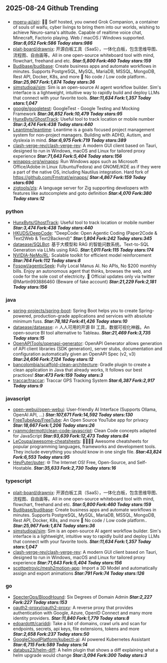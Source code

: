 ## 2025-08-24 Github Trending

### 
* [moeru-ai/airi](https://github.com/moeru-ai/airi): 💖🧸 Self hosted, you owned Grok Companion, a container of souls of waifu, cyber livings to bring them into our worlds, wishing to achieve Neuro-sama's altitude. Capable of realtime voice chat, Minecraft, Factorio playing. Web / macOS / Windows supported. ***Star:8,052 Fork:586 Today stars:986***
* [plait-board/drawnix](https://github.com/plait-board/drawnix): 开源白板工具（SaaS），一体化白板，包含思维导图、流程图、自由画等。All in one open-source whiteboard tool with mind, flowchart, freehand and etc. ***Star:5,800 Fork:460 Today stars:159***
* [Budibase/budibase](https://github.com/Budibase/budibase): Create business apps and automate workflows in minutes. Supports PostgreSQL, MySQL, MariaDB, MSSQL, MongoDB, Rest API, Docker, K8s, and more 🚀 No code / Low code platform.. ***Star:25,967 Fork:1,874 Today stars:36***
* [simstudioai/sim](https://github.com/simstudioai/sim): Sim is an open-source AI agent workflow builder. Sim's interface is a lightweight, intuitive way to rapidly build and deploy LLMs that connect with your favorite tools. ***Star:11,634 Fork:1,357 Today stars:1,047***
* [google/googletest](https://github.com/google/googletest): GoogleTest - Google Testing and Mocking Framework ***Star:36,852 Fork:10,479 Today stars:95***
* [HunxByts/GhostTrack](https://github.com/HunxByts/GhostTrack): Useful tool to track location or mobile number ***Star:3,474 Fork:438 Today stars:440***
* [Leantime/leantime](https://github.com/Leantime/leantime): Leantime is a goals focused project management system for non-project managers. Building with ADHD, Autism, and dyslexia in mind. ***Star:6,975 Fork:719 Today stars:389***
* [clash-verge-rev/clash-verge-rev](https://github.com/clash-verge-rev/clash-verge-rev): A modern GUI client based on Tauri, designed to run in Windows, macOS and Linux for tailored proxy experience ***Star:71,643 Fork:5,404 Today stars:156***
* [winapps-org/winapps](https://github.com/winapps-org/winapps): Run Windows apps such as Microsoft Office/Adobe in Linux (Ubuntu/Fedora) and GNOME/KDE as if they were a part of the native OS, including Nautilus integration. Hard fork of https://github.com/Fmstrat/winapps/ ***Star:4,867 Fork:159 Today stars:696***
* [zigtools/zls](https://github.com/zigtools/zls): A language server for Zig supporting developers with features like autocomplete and goto definition ***Star:4,070 Fork:380 Today stars:12***

### python
* [HunxByts/GhostTrack](https://github.com/HunxByts/GhostTrack): Useful tool to track location or mobile number ***Star:3,474 Fork:438 Today stars:440***
* [HKUDS/DeepCode](https://github.com/HKUDS/DeepCode): "DeepCode: Open Agentic Coding (Paper2Code & Text2Web & Text2Backend)" ***Star:1,804 Fork:242 Today stars:345***
* [dataease/SQLBot](https://github.com/dataease/SQLBot): 基于大模型和 RAG 的智能问数系统。Text-to-SQL Generation via LLMs using RAG. ***Star:1,011 Fork:115 Today stars:174***
* [NVIDIA-NeMo/RL](https://github.com/NVIDIA-NeMo/RL): Scalable toolkit for efficient model reinforcement ***Star:764 Fork:112 Today stars:8***
* [Fosowl/agenticSeek](https://github.com/Fosowl/agenticSeek): Fully Local Manus AI. No APIs, No $200 monthly bills. Enjoy an autonomous agent that thinks, browses the web, and code for the sole cost of electricity. 🔔 Official updates only via twitter @Martin993886460 (Beware of fake account) ***Star:21,229 Fork:2,181 Today stars:156***

### java
* [spring-projects/spring-boot](https://github.com/spring-projects/spring-boot): Spring Boot helps you to create Spring-powered, production-grade applications and services with absolute minimum fuss. ***Star:78,182 Fork:41,426 Today stars:10***
* [dataease/dataease](https://github.com/dataease/dataease): 🔥 人人可用的开源 BI 工具，数据可视化神器。An open-source BI tool alternative to Tableau. ***Star:21,469 Fork:3,735 Today stars:15***
* [OpenAPITools/openapi-generator](https://github.com/OpenAPITools/openapi-generator): OpenAPI Generator allows generation of API client libraries (SDK generation), server stubs, documentation and configuration automatically given an OpenAPI Spec (v2, v3) ***Star:24,656 Fork:7,124 Today stars:12***
* [bancolombia/scaffold-clean-architecture](https://github.com/bancolombia/scaffold-clean-architecture): Gradle plugin to create a clean application in Java that already works, It follows our best practices! ***Star:473 Fork:159 Today stars:3***
* [traccar/traccar](https://github.com/traccar/traccar): Traccar GPS Tracking System ***Star:6,387 Fork:2,917 Today stars:9***

### javascript
* [open-webui/open-webui](https://github.com/open-webui/open-webui): User-friendly AI Interface (Supports Ollama, OpenAI API, ...) ***Star:107,671 Fork:14,592 Today stars:130***
* [FreeTubeApp/FreeTube](https://github.com/FreeTubeApp/FreeTube): An Open Source YouTube app for privacy ***Star:18,667 Fork:1,206 Today stars:26***
* [ryanmcdermott/clean-code-javascript](https://github.com/ryanmcdermott/clean-code-javascript): Clean Code concepts adapted for JavaScript ***Star:93,639 Fork:12,473 Today stars:84***
* [LeCoupa/awesome-cheatsheets](https://github.com/LeCoupa/awesome-cheatsheets): 👩‍💻👨‍💻 Awesome cheatsheets for popular programming languages, frameworks and development tools. They include everything you should know in one single file. ***Star:43,824 Fork:6,553 Today stars:95***
* [HeyPuter/puter](https://github.com/HeyPuter/puter): 🌐 The Internet OS! Free, Open-Source, and Self-Hostable. ***Star:35,633 Fork:2,730 Today stars:16***

### typescript
* [plait-board/drawnix](https://github.com/plait-board/drawnix): 开源白板工具（SaaS），一体化白板，包含思维导图、流程图、自由画等。All in one open-source whiteboard tool with mind, flowchart, freehand and etc. ***Star:5,800 Fork:460 Today stars:159***
* [Budibase/budibase](https://github.com/Budibase/budibase): Create business apps and automate workflows in minutes. Supports PostgreSQL, MySQL, MariaDB, MSSQL, MongoDB, Rest API, Docker, K8s, and more 🚀 No code / Low code platform.. ***Star:25,967 Fork:1,874 Today stars:36***
* [simstudioai/sim](https://github.com/simstudioai/sim): Sim is an open-source AI agent workflow builder. Sim's interface is a lightweight, intuitive way to rapidly build and deploy LLMs that connect with your favorite tools. ***Star:11,634 Fork:1,357 Today stars:1,047***
* [clash-verge-rev/clash-verge-rev](https://github.com/clash-verge-rev/clash-verge-rev): A modern GUI client based on Tauri, designed to run in Windows, macOS and Linux for tailored proxy experience ***Star:71,643 Fork:5,404 Today stars:156***
* [scottpetrovic/mesh2motion-app](https://github.com/scottpetrovic/mesh2motion-app): Import a 3D Model and automatically assign and export animations ***Star:791 Fork:74 Today stars:126***

### go
* [SpecterOps/BloodHound](https://github.com/SpecterOps/BloodHound): Six Degrees of Domain Admin ***Star:2,227 Fork:227 Today stars:153***
* [oauth2-proxy/oauth2-proxy](https://github.com/oauth2-proxy/oauth2-proxy): A reverse proxy that provides authentication with Google, Azure, OpenID Connect and many more identity providers. ***Star:11,840 Fork:1,779 Today stars:8***
* [edoardottt/cariddi](https://github.com/edoardottt/cariddi): Take a list of domains, crawl urls and scan for endpoints, secrets, api keys, file extensions, tokens and more ***Star:2,658 Fork:237 Today stars:50***
* [GoogleCloudPlatform/kubectl-ai](https://github.com/GoogleCloudPlatform/kubectl-ai): AI powered Kubernetes Assistant ***Star:6,715 Fork:589 Today stars:14***
* [databus23/helm-diff](https://github.com/databus23/helm-diff): A helm plugin that shows a diff explaining what a helm upgrade would change ***Star:3,094 Fork:300 Today stars:3***
